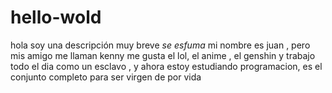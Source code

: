 # hello-wold
hola soy una descripción  muy breve *se esfuma*
mi nombre es juan , pero mis amigo me llaman kenny  me gusta el lol, el anime , el genshin  y trabajo todo el dia como un esclavo , y ahora estoy estudiando programacion, es el conjunto completo para ser virgen de por vida 
